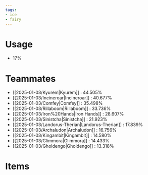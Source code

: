 ```yaml
---
tags:
- ice
- fairy
---
```

# Usage
- 17%
# Teammates
- [[2025-01-03/Kyurem|Kyurem]] : 44.505%
- [[2025-01-03/Incineroar|Incineroar]] : 40.677%
- [[2025-01-03/Comfey|Comfey]] : 35.498%
- [[2025-01-03/Rillaboom|Rillaboom]] : 33.736%
- [[2025-01-03/Iron%20Hands|Iron Hands]] : 28.607%
- [[2025-01-03/Sinistcha|Sinistcha]] : 21.923%
- [[2025-01-03/Landorus-Therian|Landorus-Therian]] : 17.839%
- [[2025-01-03/Archaludon|Archaludon]] : 16.756%
- [[2025-01-03/Kingambit|Kingambit]] : 14.580%
- [[2025-01-03/Glimmora|Glimmora]] : 14.433%
- [[2025-01-03/Gholdengo|Gholdengo]] : 13.318%
# Items